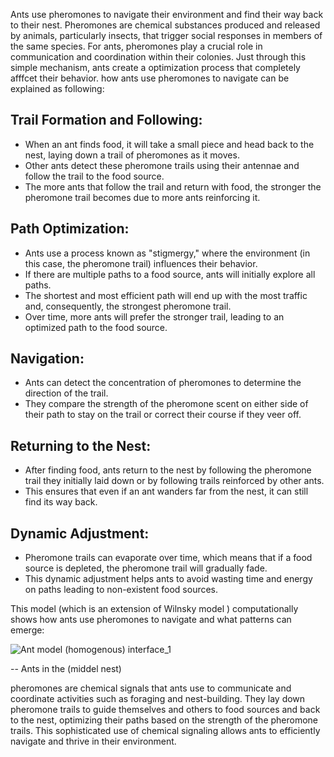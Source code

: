 Ants use pheromones to navigate their environment and find their way back to their nest. Pheromones are chemical substances produced and released by animals, particularly insects, that trigger social responses in members of the same species. For ants, pheromones play a crucial role in communication and coordination within their colonies. Just through this simple mechanism, ants create a optimization process that completely afffcet their behavior. how ants use pheromones to navigate can be explained as following:

## Trail Formation and Following:

-  When an ant finds food, it will take a small piece and head back to the nest, laying down a trail of pheromones as it moves.
-  Other ants detect these pheromone trails using their antennae and follow the trail to the food source.
-  The more ants that follow the trail and return with food, the stronger the pheromone trail becomes due to more ants reinforcing it.

## Path Optimization:

-  Ants use a process known as "stigmergy," where the environment (in this case, the pheromone trail) influences their behavior.
-  If there are multiple paths to a food source, ants will initially explore all paths.
-  The shortest and most efficient path will end up with the most traffic and, consequently, the strongest pheromone trail.
-  Over time, more ants will prefer the stronger trail, leading to an optimized path to the food source.

## Navigation:

-  Ants can detect the concentration of pheromones to determine the direction of the trail.
-  They compare the strength of the pheromone scent on either side of their path to stay on the trail or correct their course if they veer off.

## Returning to the Nest:

-  After finding food, ants return to the nest by following the pheromone trail they initially laid down or by following trails reinforced by other ants.
-  This ensures that even if an ant wanders far from the nest, it can still find its way back.

## Dynamic Adjustment:

-  Pheromone trails can evaporate over time, which means that if a food source is depleted, the pheromone trail will gradually fade.
- This dynamic adjustment helps ants to avoid wasting time and energy on paths leading to non-existent food sources.


This model (which is an extension of Wilnsky model ) computationally shows how ants use pheromones to navigate and what patterns can emerge:

![Ant model (homogenous) interface_1](https://github.com/user-attachments/assets/9e8ea561-62d7-49ec-90fd-ef19153bd2ec)

-- Ants in the (middel nest)
  


pheromones are chemical signals that ants use to communicate and coordinate activities such as foraging and nest-building. They lay down pheromone trails to guide themselves and others to food sources and back to the nest, optimizing their paths based on the strength of the pheromone trails. This sophisticated use of chemical signaling allows ants to efficiently navigate and thrive in their environment.
